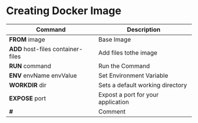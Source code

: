 # Creating Docker Image

| Command      | Description |
| ----------- | ----------- |
| **FROM** image     | Base Image       |
| **ADD** host-files container-files  | Add files tothe image |
|**RUN** command|Run the Command|
|**ENV** envName envValue|Set Environment Variable|
|**WORKDIR** dir|Sets a default working directory|
|**EXPOSE** port|Expost a port for your application|
|**#**|Comment|